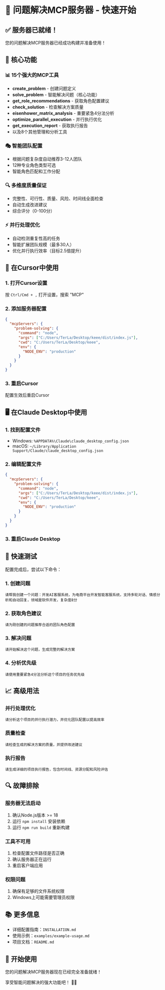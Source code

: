 # 🚀 问题解决MCP服务器 - 快速开始

## ✅ 服务器已就绪！

您的问题解决MCP服务器已经成功构建并准备使用！

## 🎯 核心功能

### 📊 15个强大的MCP工具
- **create_problem** - 创建问题定义
- **solve_problem** - 智能解决问题（核心功能）
- **get_role_recommendations** - 获取角色配置建议
- **check_solution** - 检查解决方案质量
- **eisenhower_matrix_analysis** - 重要紧急4分法分析
- **optimize_parallel_execution** - 并行执行优化
- **get_execution_report** - 获取执行报告
- 以及8个其他管理和分析工具

### 🎭 智能团队配置
- 根据问题复杂度自动推荐3-12人团队
- 12种专业角色类型可选
- 智能角色匹配和工作分配

### 🔍 多维度质量保证
- 完整性、可行性、质量、风险、时间线全面检查
- 自动生成改进建议
- 综合评分（0-100分）

### ⚡ 并行处理优化
- 自动检测重复性高的任务
- 智能扩展团队规模（最多30人）
- 优化并行执行效率（目标2.5倍提升）

## 🔧 在Cursor中使用

### 1. 打开Cursor设置
按 `Ctrl/Cmd + ,` 打开设置，搜索 "MCP"

### 2. 添加服务器配置
```json
{
  "mcpServers": {
    "problem-solving": {
      "command": "node",
      "args": ["C:/Users/TerLa/Desktop/keee/dist/index.js"],
      "cwd": "C:/Users/TerLa/Desktop/keee",
      "env": {
        "NODE_ENV": "production"
      }
    }
  }
}
```

### 3. 重启Cursor
配置生效后重启Cursor

## 🖥️ 在Claude Desktop中使用

### 1. 找到配置文件
- Windows: `%APPDATA%\Claude\claude_desktop_config.json`
- macOS: `~/Library/Application Support/Claude/claude_desktop_config.json`

### 2. 编辑配置文件
```json
{
  "mcpServers": {
    "problem-solving": {
      "command": "node",
      "args": ["C:/Users/TerLa/Desktop/keee/dist/index.js"],
      "cwd": "C:/Users/TerLa/Desktop/keee",
      "env": {
        "NODE_ENV": "production"
      }
    }
  }
}
```

### 3. 重启Claude Desktop

## 🎯 快速测试

配置完成后，尝试以下命令：

### 1. 创建问题
```
请帮我创建一个问题：开发AI客服系统，为电商平台开发智能客服系统，支持多轮对话、情感分析和自动回复，领域是软件开发，复杂度8分
```

### 2. 获取角色建议
```
请为刚创建的问题推荐合适的团队角色配置
```

### 3. 解决问题
```
请开始解决这个问题，生成完整的解决方案
```

### 4. 分析优先级
```
请使用重要紧急4分法分析这个项目的任务优先级
```

## 📈 高级用法

### 并行处理优化
```
请分析这个项目的并行执行潜力，并优化团队配置以提高效率
```

### 质量检查
```
请检查生成的解决方案的质量，并提供改进建议
```

### 执行报告
```
请生成详细的项目执行报告，包含时间线、资源分配和风险评估
```

## 🔍 故障排除

### 服务器无法启动
1. 确认Node.js版本 >= 18
2. 运行 `npm install` 安装依赖
3. 运行 `npm run build` 重新构建

### 工具不可用
1. 检查配置文件路径是否正确
2. 确认服务器正在运行
3. 重启客户端应用

### 权限问题
1. 确保有足够的文件系统权限
2. Windows上可能需要管理员权限

## 📚 更多信息

- 详细配置指南：`INSTALLATION.md`
- 使用示例：`examples/example-usage.md`
- 项目文档：`README.md`

## 🎉 开始使用

您的问题解决MCP服务器现在已经完全准备就绪！

享受智能问题解决的强大功能吧！ 🚀✨ 